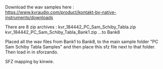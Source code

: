 Download the wav samples here :
https://www.kvraudio.com/product/kontakt-by-native-instruments/downloads

There are 8 zip archives :
kvr_184442_PC_Sam_Schiby_Tabla.zip
kvr_184442_PC_Sam_Schiby_Tabla_Bank1.zip
...to Bank8

Placed all the wav files from Bank1 to Bank8, to the main sample folder "PC Sam Schiby Tabla Samples"
and then place this sfz file next to that folder. Then load in in sforzando.

SFZ mapping by kinwie.